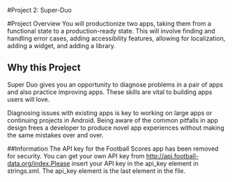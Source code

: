 #Project 2: Super-Duo

#Project Overview
You will productionize two apps, taking them from a functional state to a production-ready state. This will involve finding and handling error cases, adding accessibility features, allowing for localization, adding a widget, and adding a library.

## Why this Project
Super Duo gives you an opportunity to diagnose problems in a pair of apps and also practice improving apps. These skills are vital to building apps users will love.

Diagnosing issues with existing apps is key to working on large apps or continuing projects in Android.
Being aware of the common pitfalls in app design frees a developer to produce novel app experiences without making the same mistakes over and over.

##Information
The API key for the Football Scores app has been removed for security. You can get your own API key from http://api.football-data.org/index.Please insert your API key in the api_key element in strings.xml. The api_key element is the last element in the file.